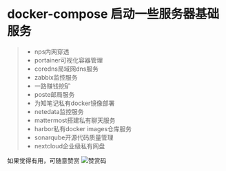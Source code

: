 # docker-compose 启动一些服务器基础服务

>+ nps内网穿透
>+ portainer可视化容器管理
>+ coredns局域网dns服务
>+ zabbix监控服务
>+ 一路赚钱挖矿
>+ poste邮局服务
>+ 为知笔记私有docker镜像部署
>+ netedata监控服务
>+ mattermost搭建私有聊天服务
>+ harbor私有docker images仓库服务
>+ sonarqube开源代码质量管理
>+ nextcloud企业级私有网盘

如果觉得有用，可随意赞赏
![赞赏码](https://cdn.jsdelivr.net/gh/zhaobu/imagebed/yuque/20191227110733.png "赞赏")
